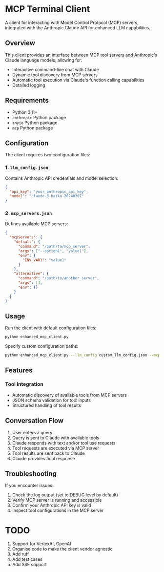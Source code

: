 # MCP Terminal Client

A client for interacting with Model Control Protocol (MCP) servers, integrated with the Anthropic Claude API for enhanced LLM capabilities.

## Overview

This client provides an interface between MCP tool servers and Anthropic's Claude language models, allowing for:

- Interactive command-line chat with Claude
- Dynamic tool discovery from MCP servers
- Automatic tool execution via Claude's function calling capabilities
- Detailed logging

## Requirements

- Python 3.11+
- `anthropic` Python package
- `anyio` Python package
- `mcp` Python package

## Configuration

The client requires two configuration files:

### 1. `llm_config.json`

Contains Anthropic API credentials and model selection:

```json
{
  "api_key": "your_anthropic_api_key",
  "model": "claude-3-haiku-20240307"
}
```

### 2. `mcp_servers.json`

Defines available MCP servers:

```json
{
  "mcpServers": {
    "default": {
      "command": "/path/to/mcp_server",
      "args": ["--option1", "value1"],
      "env": {
        "ENV_VAR1": "value1"
      }
    },
    "alternative": {
      "command": "/path/to/another_server",
      "args": [],
      "env": {}
    }
  }
}
```

## Usage

Run the client with default configuration files:

```bash
python enhanced_mcp_client.py
```

Specify custom configuration paths:

```bash
python enhanced_mcp_client.py --llm_config custom_llm_config.json --mcp_config custom_mcp_servers.json
```

## Features

### Tool Integration

- Automatic discovery of available tools from MCP servers
- JSON schema validation for tool inputs
- Structured handling of tool results

## Conversation Flow

1. User enters a query
2. Query is sent to Claude with available tools
3. Claude responds with text and/or tool use requests
4. Tool requests are executed via MCP server
5. Tool results are sent back to Claude
6. Claude provides final response

## Troubleshooting

If you encounter issues:

1. Check the log output (set to DEBUG level by default)
2. Verify MCP server is running and accessible
3. Confirm your Anthropic API key is valid
4. Inspect tool configurations in the MCP server


# TODO

1. Support for VertexAI, OpenAI
2. Organise code to make the client vendor agnostic
3. Add ruff
4. Add test cases
5. Add SSE support